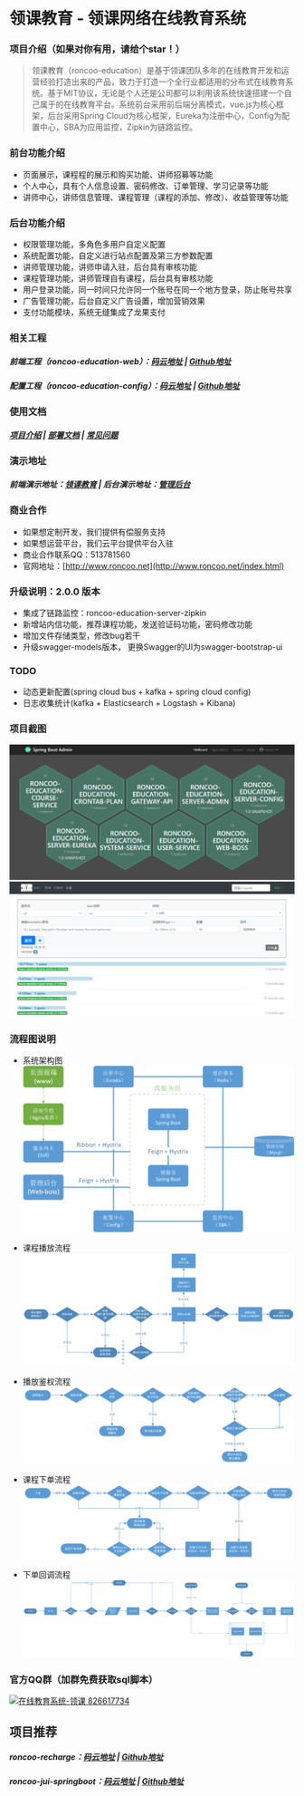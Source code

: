 # 领课教育 - 领课网络在线教育系统

### 项目介绍（如果对你有用，请给个star！）
> 领课教育（roncoo-education）是基于领课团队多年的在线教育开发和运营经验打造出来的产品，致力于打造一个全行业都适用的分布式在线教育系统。基于MIT协议，无论是个人还是公司都可以利用该系统快速搭建一个自己属于的在线教育平台。系统前台采用前后端分离模式，vue.js为核心框架，后台采用Spring Cloud为核心框架，Eureka为注册中心，Config为配置中心，SBA为应用监控，Zipkin为链路监控。

### 前台功能介绍
* 页面展示，课程程的展示和购买功能、讲师招募等功能
* 个人中心，具有个人信息设置、密码修改、订单管理、学习记录等功能
* 讲师中心，讲师信息管理、课程管理（课程的添加、修改）、收益管理等功能

### 后台功能介绍
* 权限管理功能，多角色多用户自定义配置
* 系统配置功能，自定义进行站点配置及第三方参数配置
* 讲师管理功能，讲师申请入驻，后台具有审核功能
* 课程管理功能，讲师管理自有课程，后台具有审核功能
* 用户登录功能，同一时间只允许同一个账号在同一个地方登录，防止账号共享
* 广告管理功能，后台自定义广告设置，增加营销效果
* 支付功能模块，系统无缝集成了龙果支付

### 相关工程
##### 前端工程（roncoo-education-web）：[码云地址](https://gitee.com/roncoocom/roncoo-education-web) | [Github地址](https://github.com/roncoo/roncoo-education-web)
##### 配置工程（roncoo-education-config）：[码云地址](https://gitee.com/roncoocom/roncoo-education-config) | [Github地址](https://github.com/roncoo/roncoo-education-config)

### 使用文档
##### [项目介绍](https://blog.roncoo.com/article/1105321762337357826) | [部署文档](https://blog.roncoo.com/article/1103554925858197505) | [常见问题](https://blog.roncoo.com/article/1105309620724858882)

### 演示地址
##### 前端演示地址：[领课教育](http://edu.os.roncoo.com/) | 后台演示地址：[管理后台](http://roncoo.vicp.net/boss/login)

### 商业合作
* 如果想定制开发，我们提供有偿服务支持
* 如果想运营平台，我们云平台提供平台入驻
* 商业合作联系QQ：513781560 
* 官网地址：[http://www.roncoo.net](http://www.roncoo.net/index.html)

### 升级说明：2.0.0 版本
* 集成了链路监控：roncoo-education-server-zipkin
* 新增站内信功能，推荐课程功能，发送验证码功能，密码修改功能
* 增加文件存储类型，修改bug若干
* 升级swagger-models版本， 更换Swagger的UI为swagger-bootstrap-ui

### TODO
* 动态更新配置(spring cloud bus + kafka + spring cloud config)
* 日志收集统计(kafka + Elasticsearch + Logstash + Kibana)

### 项目截图
![SBA](/doc/images/img_01.png)
![zipkin](/doc/images/img_02.png)

### 流程图说明
* 系统架构图
![系统架构图](/doc/images/01.jpg)

* 课程播放流程
![课程播放流程](/doc/images/course.png)

* 播放鉴权流程
![播放鉴权流程](/doc/images/course_callback.png)

* 课程下单流程
![课程下单流程](/doc/images/pay.png)

* 下单回调流程
![下单回调流程](/doc/images/pay_callback.png)

### 官方QQ群（加群免费获取sql脚本）
<a target="_blank" href="//shang.qq.com/wpa/qunwpa?idkey=7d1b7f1a78715320d09ed841c66d6bf0fa7b9105964cc327e9483e459b46abd4"><img border="0" src="https://pub.idqqimg.com/wpa/images/group.png" alt="在线教育系统-领课" title="在线教育系统-领课"> 826617734</a>

## 项目推荐
##### roncoo-recharge：[码云地址](https://gitee.com/roncoocom/roncoo-recharge) | [Github地址](https://github.com/roncoo/roncoo-recharge)
##### roncoo-jui-springboot：[码云地址](https://gitee.com/roncoocom/roncoo-jui-springboot) | [Github地址](https://github.com/roncoo/roncoo-jui-springboot)